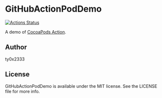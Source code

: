 # GitHubActionPodDemo

[![Actions Status](https://github.com/ty0x2333/GitHubActionPodDemo/workflows/Test%20And%20Lint/badge.svg)](https://github.com/ty0x2333/GitHubActionPodDemo/actions)

A demo of [CocoaPods Action](https://github.com/marketplace/actions/cocoapods-action).

## Author

ty0x2333

## License

GitHubActionPodDemo is available under the MIT license. See the LICENSE file for more info.

